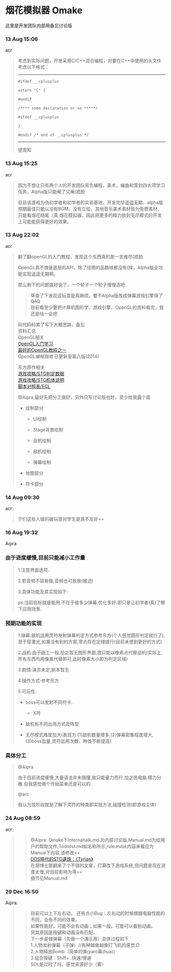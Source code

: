 # 烟花模拟器 Omake  
这里是开发团队内部用备忘讨论版

### 13 Aug 15:06  
acr
> 考虑到实际问题，开发采用C/C++混合编程，对要在C++中使用的头文件考虑以下格式： 
>
>---
>`#ifdef __cplusplus`
>
>`extern "C" {`
>
>`#endif`
>
>`/**** some declaration or so *****/`
>
>`#ifdef __cplusplus`
>
>`}`
>
>`#endif /* end of __cplusplus */`
>
>---  
>
>望周知

### 13 Aug 15:25

acr
>因为不想让只有两个人的开发团队背负编程，美术，编曲和策划四大项学习任务，Alpha版只能阉了又阉(捂脸
>
>目前该游戏为伪初学者和初学者的实验基地，开发完毕遥遥无期，alpha版预期最佳只能以没有BGM、没有立绘、其他音乐美术素材皆为免费素材、只能看烟花结尾（真 烟花模拟器，因此把更多的精力放到无尽模式的开发上可能能获得更好的效果。

### 13 Aug 22:02

acr
>翻了翻openGL的入门教程，发现这个东西真的是一言难尽(捂脸  
>
>OpenGL真不愧是底层的API，除了绘图的函数啥都没有(摔，Alpha版全功能实现遥遥无期啊。  
>
>那么剩下的问题就好说了，一个轮子一个轮子慢慢造吧
>
>> 草查了下发现这玩意是真麻烦，要不Alpha版改成弹幕游戏引擎得了QAQ  
>>目前看至少要把计算机图形学、游戏引擎、OpenGL的资料看完，我还是咕一会吧
>
>码代码码累了写下大概思路，备忘  
>资料汇总  
>OpenGL相关  
>[OpenGL入门学习](http://www.cppblog.com/doing5552/archive/2009/01/08/71532.html)  
>[最好的OpenGL教程之一](https://www.bilibili.com/video/BV1MJ411u7Bc)  
>*OpenGL编程指南* 已更新至第八版(2014)  
>
>东方原作相关  
>[游戏攻略/STG判定数据](https://thwiki.cc/%E6%B8%B8%E6%88%8F%E6%94%BB%E7%95%A5/STG%E5%88%A4%E5%AE%9A%E6%95%B0%E6%8D%AE)  
>[游戏攻略/STG机体说明](https://thwiki.cc/%E6%B8%B8%E6%88%8F%E6%94%BB%E7%95%A5/STG%E6%9C%BA%E4%BD%93%E8%AF%B4%E6%98%8E)  
>[脚本对照表/ECL](https://thwiki.cc/%E8%84%9A%E6%9C%AC%E5%AF%B9%E7%85%A7%E8%A1%A8/ECL)  
>
> @Aipra,最好先把分工做好，另外只写讨论版也好，至少给我露个面
>
>+ 绘制部分
>
>   + UI绘制
>
>   + Stage背景绘制
>
>   + 自机绘制
>
>   + 敌机绘制
>
>   + 弹幕绘制 
>
>+ 地图部分
>
>+ 符卡部分

### 14 Aug 09:30
acr:
> 宁们这些人做的破玩意对学生是真不友好==
### 16 Aug 19:32

Aipra

### 由于进度缓慢,目前只能减小工作量
>1.注意界面选项.
>
>2.若音频不容易做,音频也可放放(被迫)
>
>3.具体功能及其实现如下:
>
>ps:当前目标就是能用,不在于做多少弹幕,优化多好.即只是让初学者(真)了解下应用场景.
>
### 预期功能的实现
>1.弹幕:敌机运用灵符发射弹幕判定方式参考东方(个人感觉圆形判定就行了),至于穿激光,如果没有别的方案,零点存在定理就行(目前未想到更好的方式).
>
>2.战机:由于画工一般,加之暂无图形界面,故只能以像素点代替战机(实际上,所有东西均用像素代替即可,此时像素大小即为判定区域)
>
>3.剧情:演员未定,剧本暂无
>
>4.操作方式:参考东方
>
>5.可玩性:
>
>+ boss可以发射不同符卡.
>
>   + X符
>
>+ 敌机有不同出场方式及阵型
>
>+ 无尽模式难度加大(表现为:(1)敌机数量增多,(2)弹幕密集程度增大,(3)boss血量,灵符运用次数、种类不断提高)
>
### 具体分工
>@Aipra
>
>由于目前进度缓慢,大量语法并未搞懂,故只能量力而行.加之挑电脑,精力分散.自我感觉做个开始菜单还是可以的.
>
>@arc
>
>我认为现阶段就是了解下灵符的种类即实现方法,碰撞检测(即游戏主体)


### 24 Aug 08:59
acr:
> > @Aipra: Omake下Internaltalk.md 为内部讨论版,Manual.md为给用户的帮助文件,Todolist.md如名称所示,rule.md从内容来看应为Manual下内容,请修改==  
> [DOS時代的STG遺珠：《Tyrian》](https://zhuanlan.zhihu.com/p/164821901)  
> 在胡博士那翻来了个不错的文章，打算改下游戏系统,但问题是现在进度太慢,对目前影响为零==  
> 细节见Manual.md  

### 29 Dec 16:50
Aipra:
> > 目前可以上下左右动。
> 还有点小Bug：左右动的时候根据电脑性能的不同，会有不同的效果。  
> 如果性能好，可能不会有动画；如果一般，可能可以看到动画。  
> 究其原因是按键和动画没有匹配。  
> > 下一步是做弹幕（先做一个演示用）具体过程如下  
> 1.人物发射弹幕（子弹）//有种越做越像打飞机的感觉:D  
> 2.人物释放Bomb（简单的弹(yan)幕(hua)）  
> 3.组合按键：Shift+..快速/慢速   
> SDL是过时了吗，感觉资源好少（雾）  